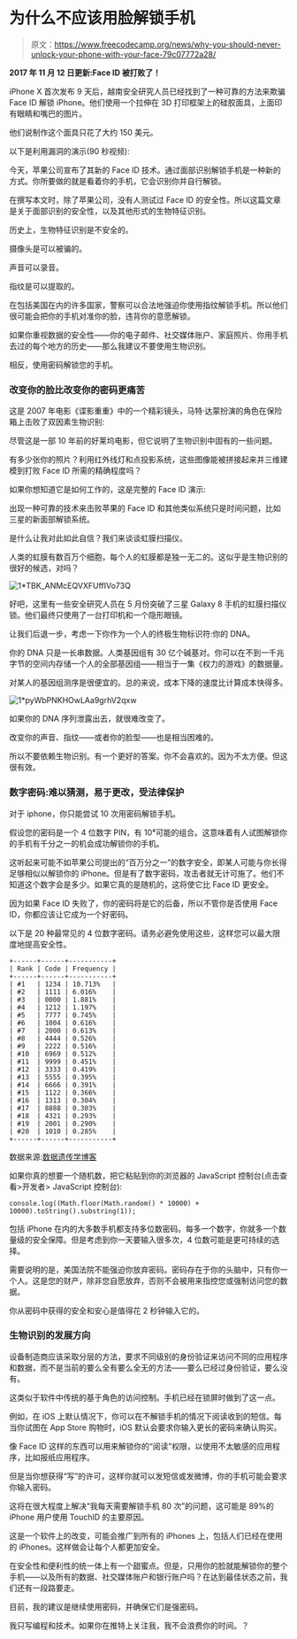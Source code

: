 # 为什么不应该用脸解锁手机

> 原文：<https://www.freecodecamp.org/news/why-you-should-never-unlock-your-phone-with-your-face-79c07772a28/>

**2017 年 11 月 12 日更新:Face ID 被打败了！**

iPhone X 首次发布 9 天后，越南安全研究人员已经找到了一种可靠的方法来欺骗 Face ID 解锁 iPhone。他们使用一个拉伸在 3D 打印框架上的硅胶面具，上面印有眼睛和嘴巴的图片。

他们说制作这个面具只花了大约 150 美元。

以下是利用漏洞的演示(90 秒视频):

今天，苹果公司宣布了其新的 Face ID 技术。通过面部识别解锁手机是一种新的方式。你所要做的就是看着你的手机，它会识别你并自行解锁。

在撰写本文时，除了苹果公司，没有人测试过 Face ID 的安全性。所以这篇文章是关于面部识别的安全性，以及其他形式的生物特征识别。

历史上，生物特征识别是不安全的。

摄像头是可以被骗的。

声音可以录音。

指纹是可以提取的。

在包括美国在内的许多国家，警察可以合法地强迫你使用指纹解锁手机。所以他们很可能会把你的手机对准你的脸，违背你的意愿解锁。

如果你重视数据的安全性——你的电子邮件、社交媒体账户、家庭照片、你用手机去过的每个地方的历史——那么我建议不要使用生物识别。

相反，使用密码解锁您的手机。

### 改变你的脸比改变你的密码更痛苦

这是 2007 年电影《谍影重重》中的一个精彩镜头，马特·达蒙扮演的角色在保险箱上击败了双因素生物识别:

尽管这是一部 10 年前的好莱坞电影，但它说明了生物识别中固有的一些问题。

有多少张你的照片？利用红外线灯和点投影系统，这些图像能被拼接起来并三维建模到打败 Face ID 所需的精确程度吗？

如果你想知道它是如何工作的，这是完整的 Face ID 演示:

出现一种可靠的技术来击败苹果的 Face ID 和其他类似系统只是时间问题，比如三星的新面部解锁系统。

是什么让我对此如此自信？我们来谈谈虹膜扫描仪。

人类的虹膜有数百万个细胞，每个人的虹膜都是独一无二的。这似乎是生物识别的很好的候选，对吗？

![1*TBK_ANMcEQVXFUffIVo73Q](img/b98b91c04effb916d4e8c17a0b581dba.png)

好吧，这里有一些安全研究人员在 5 月份突破了三星 Galaxy 8 手机的虹膜扫描仪锁。他们最终只使用了一台打印机和一个隐形眼镜。

让我们后退一步，考虑一下你作为一个人的终极生物标识符:你的 DNA。

你的 DNA 只是一长串数据。人类基因组有 30 亿个碱基对。你可以在不到一千兆字节的空间内存储一个人的全部基因组——相当于一集《权力的游戏》的数据量。

对某人的基因组测序是很便宜的。总的来说，成本下降的速度比计算成本快得多。

![1*pyWbPNKHOwLAa9grhV2qxw](img/79d7f429d29e21a95545961d8fc832a8.png)

如果你的 DNA 序列泄露出去，就很难改变了。

改变你的声音、指纹——或者你的脸型——也是相当困难的。

所以不要依赖生物识别。有一个更好的答案。你不会喜欢的。因为不太方便。但这很有效。

### 数字密码:难以猜测，易于更改，受法律保护

对于 iphone，你只能尝试 10 次用密码解锁手机。

假设您的密码是一个 4 位数字 PIN，有 10⁴可能的组合。这意味着有人试图解锁你的手机有千分之一的机会成功解锁你的手机。

这听起来可能不如苹果公司提出的“百万分之一”的数字安全，即某人可能与你长得足够相似以解锁你的 iPhone。但是有了数字密码，攻击者就无计可施了。他们不知道这个数字会是多少。如果它真的是随机的，这将使它比 Face ID 更安全。

因为如果 Face ID 失败了，你的密码将是它的后备，所以不管你是否使用 Face ID，你都应该让它成为一个好密码。

以下是 20 种最常见的 4 位数字密码。请务必避免使用这些，这样您可以最大限度地提高安全性。

```
+------+------+-----------+
| Rank | Code | Frequency |
+------+------+-----------+
| #1   | 1234 | 10.713%   |
| #2   | 1111 | 6.016%    |
| #3   | 0000 | 1.881%    |
| #4   | 1212 | 1.197%    |
| #5   | 7777 | 0.745%    |
| #6   | 1004 | 0.616%    |
| #7   | 2000 | 0.613%    |
| #8   | 4444 | 0.526%    |
| #9   | 2222 | 0.516%    |
| #10  | 6969 | 0.512%    |
| #11  | 9999 | 0.451%    |
| #12  | 3333 | 0.419%    |
| #13  | 5555 | 0.395%    |
| #14  | 6666 | 0.391%    |
| #15  | 1122 | 0.366%    |
| #16  | 1313 | 0.304%    |
| #17  | 8888 | 0.303%    |
| #18  | 4321 | 0.293%    |
| #19  | 2001 | 0.290%    |
| #20  | 1010 | 0.285%    |
+------+------+-----------+
```

数据来源:[数据遗传学博客](http://datagenetics.com/blog/september32012/index.html)

如果你真的想要一个随机数，把它粘贴到你的浏览器的 JavaScript 控制台(点击查看>开发者> JavaScript 控制台):

```
console.log((Math.floor(Math.random() * 10000) + 10000).toString().substring(1));
```

包括 iPhone 在内的大多数手机都支持多位数密码。每多一个数字，你就多一个数量级的安全保障。但是考虑到你一天要输入很多次，4 位数可能是更可持续的选择。

需要说明的是，美国法院不能强迫你放弃密码。密码存在于你的头脑中，只有你一个人。这是您的财产，除非您自愿放弃，否则不会被用来指控您或强制访问您的数据。

你从密码中获得的安全和安心是值得花 2 秒钟输入它的。

### 生物识别的发展方向

设备制造商应该采取分层的方法，要求不同级别的身份验证来访问不同的应用程序和数据，而不是当前的要么全有要么全无的方法——要么已经过身份验证，要么没有。

这类似于软件中传统的基于角色的访问控制。手机已经在锁屏时做到了这一点。

例如，在 iOS 上默认情况下，你可以在不解锁手机的情况下阅读收到的短信。每当你试图在 App Store 购物时，iOS 默认会要求你输入更长的密码来确认购买。

像 Face ID 这样的东西可以用来解锁你的“阅读”权限，以使用不太敏感的应用程序，比如报纸应用程序。

但是当你想获得“写”的许可，这样你就可以发短信或发微博，你的手机可能会要求你输入密码。

这将在很大程度上解决“我每天需要解锁手机 80 次”的问题，这可能是 89%的 iPhone 用户使用 TouchID 的主要原因。

这是一个软件上的改变，可能会推广到所有的 iPhones 上，包括人们已经在使用的 iPhones。这样做会让每个人都更加安全。

在安全性和便利性的统一体上有一个甜蜜点。但是，只用你的脸就能解锁你的整个手机——以及所有的数据、社交媒体账户和银行账户吗？在达到最佳状态之前，我们还有一段路要走。

目前，我的建议是继续使用密码，并确保它们是强密码。

我只写编程和技术。如果你在推特上关注我，我不会浪费你的时间。？